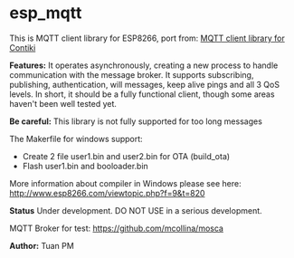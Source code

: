 **esp_mqtt**
========
This is MQTT client library for ESP8266, port from: [MQTT client library for Contiki](https://github.com/adamrenner/mqtt-sn-tools-contiki) 

**Features:**
It operates asynchronously, creating a new process to handle communication with the message broker. It supports subscribing, publishing, authentication, will messages, keep alive pings and all 3 QoS levels. In short, it should be a fully functional client, though some areas haven't been well tested yet.

**Be careful:** This library is not fully supported  for too long messages

The Makerfile for windows support:

 - Create 2 file user1.bin and user2.bin for OTA (build_ota)
 - Flash user1.bin and booloader.bin

More information about compiler in Windows please see here: http://www.esp8266.com/viewtopic.php?f=9&t=820

**Status**
Under development. DO NOT USE in a serious development. 

MQTT Broker for test: https://github.com/mcollina/mosca

**Author:** Tuan PM